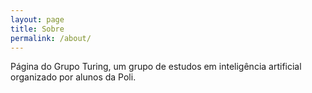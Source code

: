 ```yaml
---
layout: page
title: Sobre
permalink: /about/
---
```


Página do Grupo Turing, um grupo de estudos em inteligência artificial organizado por alunos da Poli.